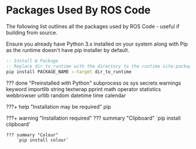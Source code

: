 # Packages Used By ROS Code

The following list outlines all the packages used by ROS Code - useful if building from source.

Ensure you already have Python 3.x installed on your system along with Pip as the runtime doesn't have pip installer by default.

```bat
:: Install A Package
:: Replace dir_to_runtime with the directory to the runtime site-packages folder - for example: C:\ROS-Code\runtime\win\Lib\site-packages
pip install PACKAGE_NAME --target dir_to_runtime
```

??? done "Preinstalled with Python"
    subprocess
    os
    sys
    secrets
    warnings
    keyword
    importlib
    string
    textwrap
    pprint
    math
    operator
    statistics
    webbrowser
    urllib
    random
    datetime
    time
    calendar
    
???+ help "Installation may be required"
    pip

???+ warning "Installation required"
    ??? summary "Clipboard"
        `pip install clipboard'

    ??? summary "Colour"
        `pip install colour`
